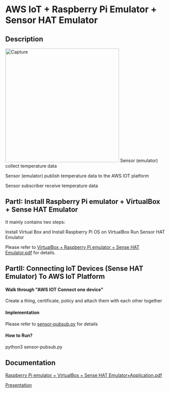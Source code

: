 # AWS IoT + Raspberry Pi Emulator + Sensor HAT Emulator
## Description
<img width="357" alt="Capture" src="https://user-images.githubusercontent.com/52802567/203397990-78fe6f46-e5d4-4936-9222-1f3890a2abdf.PNG">
  Sensor (emulator) collect temperature data

  Sensor (emulator) publish temperature data to the AWS IOT platform

  Sensor subscriber receive temperature data

## PartI: Install Raspberry Pi emulator + VirtualBox + Sense HAT Emulator

It mainly contains two steps:

  Install Virtual Box and Install Raspberry Pi OS on VirtualBox
  Run Sensor HAT Emulator
  
Please refer to [VirtualBox + Raspberry Pi emulator + Sense HAT Emulator.pdf](https://github.com/groovyxw/IoT/blob/main/AWS%20IoT%20%2B%20Raspberry%20Pi%20Emulator%20%2B%20Sensor%20HAT%20Emulator/VirtualBox%20%2B%20Raspberry%20Pi%20emulator%20%2B%20Sense%20HAT%20Emulator.pdf) for details.

## PartII: Connecting IoT Devices (Sense HAT Emulator) To AWS IoT Platform

#### Walk through "AWS IOT Connect one device"
  Create a thing, certificate, policy and attach them with each other together
#### Implementation
  Please refer to [sensor-pubsub.py]() for details

#### How to Run?
  python3 sensor-pubsub.py

## Documentation
[Raspberry Pi emulator + VirtualBox + Sense HAT Emulator+Application.pdf](https://github.com/groovyxw/IoT/blob/main/AWS%20IoT%20%2B%20Raspberry%20Pi%20Emulator%20%2B%20Sensor%20HAT%20Emulator/Raspberry%20Pi%20emulator%20%2B%20VirtualBox%20%2B%20Sense%20HAT%20Emulator%2BApplication.pdf)

[Presentation](https://docs.google.com/presentation/d/1etXIgL8NAgoOj8rBQb7LE9VJPFoSY0qvR7h0KiXh3co/edit?usp=sharing)

